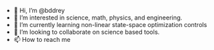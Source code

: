 - 👋 Hi, I’m @bddrey
- 👀 I’m interested in science, math, physics, and engineering.
- 🌱 I’m currently learning non-linear state-space optimization controls
- 💞️ I’m looking to collaborate on science based tools.
- 📫 How to reach me <not yet>

<!---
bddrey/bddrey is a ✨ special ✨ repository because its `README.md` (this file) appears on your GitHub profile.
You can click the Preview link to take a look at your changes.
--->
